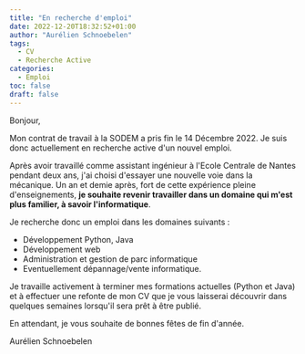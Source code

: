 ```yaml
---
title: "En recherche d'emploi"
date: 2022-12-20T18:32:52+01:00
author: "Aurélien Schnoebelen"
tags: 
  - CV
  - Recherche Active
categories: 
  - Emploi
toc: false
draft: false
---
```

Bonjour,

Mon contrat de travail à la SODEM a pris fin le 14 Décembre 2022. Je suis donc actuellement en recherche active d'un nouvel emploi.<!--more-->

Après avoir travaillé comme assistant ingénieur à l'Ecole Centrale de Nantes pendant deux ans, j'ai choisi d'essayer une nouvelle voie dans la mécanique. Un an et demie après, fort de cette expérience pleine d'enseignements, **je souhaite revenir travailler dans un domaine qui m'est plus familier, à savoir l'informatique**.

Je recherche donc un emploi dans les domaines suivants :
  - Développement Python, Java
  - Développement web
  - Administration et gestion de parc informatique
  - Eventuellement dépannage/vente informatique.

Je travaille activement à terminer mes formations actuelles (Python et Java) et à effectuer une refonte de mon CV que je vous laisserai découvrir dans quelques semaines lorsqu'il sera prêt à être publié.

En attendant, je vous souhaite de bonnes fêtes de fin d'année.

Aurélien Schnoebelen